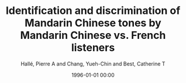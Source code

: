 ---
layout: post
title: Identification and discrimination of Mandarin Chinese tones by Mandarin Chinese vs. French listeners

date: 1996-01-01 00:00
author: Hallé, Pierre A and Chang, Yueh-Chin and Best, Catherine T
journal: Journal of phonetics

year: 2004
---